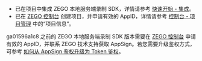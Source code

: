 - 已在项目中集成 ZEGO 本地服务端录制 SDK，详情请参考 [快速开始 - 集成](!QuickStarts/Integration)。
- 已在 [ZEGO 控制台](https://console.zego.im) 创建项目，并申请有效的 AppID，详情请参考 [控制台 - 项目管理](#12107) 中的“项目信息”。

<div class="mk-warning">


ga01596a1c8 之前的 ZEGO 本地服务端录制 SDK 版本需要在 [ZEGO 控制台](https://console.zego.im) 申请有效的 AppID，并联系 ZEGO 技术支持获取 AppSign。若您需要升级鉴权方式，可参考 [如何从 AppSign 鉴权升级为 Token 鉴权](http://doc-zh.zego.im/faq/token_upgrade?product=ExpressVideo&platform=all)。
</div>
